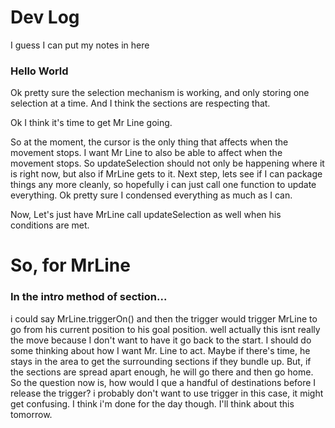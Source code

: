 
# Dev Log

I guess I can put my notes in here
### Hello World

Ok pretty sure the selection mechanism is working, and only storing one selection at a time.
And I think the sections are respecting that.

Ok I think it's time to get Mr Line going.

So at the moment,
the cursor is the only thing that affects when the movement stops.
I want Mr Line to also be able to affect when the movement stops.
So updateSelection should not only be happening where it is right now,
but also if MrLine gets to it.
Next step, lets see if I can package things any more cleanly, so hopefully i can just call one function to update everything.
Ok pretty sure I condensed everything as much as I can.

Now, Let's just have MrLine call updateSelection as well when his conditions are met.

# So, for MrLine
### In the intro method of section...
i could say MrLine.triggerOn()
and then the trigger would trigger MrLine to go from his current position
to his goal position.
well actually this isnt really the move
because I don't want to have it go back to the start.
I should do some thinking about how I want Mr. Line to act.
Maybe if there's time, he stays in the area to get the surrounding sections if they bundle up.
But, if the sections are spread apart enough, he will go there and then go home.
So the question now is, how would I que a handful of destinations before I release the trigger?
i probably don't want to use trigger in this case, it might get confusing.
I think i'm done for the day though. I'll think about this tomorrow.